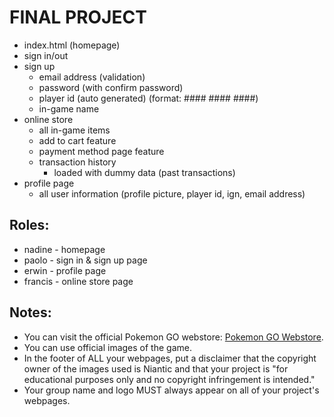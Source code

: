 # FINAL PROJECT

- index.html (homepage)
- sign in/out
- sign up
    - email address (validation)
    - password (with confirm password)
    - player id (auto generated) (format: #### #### ####)
    - in-game name
- online store
    - all in-game items
    - add to cart feature
    - payment method page feature
    - transaction history
        - loaded with dummy data (past transactions)
- profile page
    - all user information (profile picture, player id, ign, email address)
 
## Roles:
- nadine - homepage
- paolo - sign in & sign up page
- erwin - profile page
- francis - online store page

## Notes:
* You can visit the official Pokemon GO webstore: [Pokemon GO Webstore](https://store.pokemongolive.com).
* You can use official images of the game.
* In the footer of ALL your webpages, put a disclaimer that the copyright owner of the images used is Niantic and that your project is "for educational purposes only and no copyright infringement is intended."
* Your group name and logo MUST always appear on all of your project's webpages.
